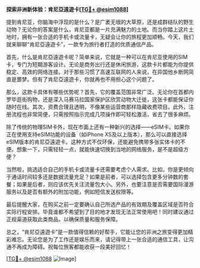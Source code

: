 **探索非洲新体验：肯尼亞遠遊卡[[TG💪+ @esim1088](https://t.me/s/esim1088)]**

提到肯尼亚，你脑海中浮现的是什么？是广袤无垠的大草原，还是成群结队的野生动物？无论你的答案是什么，肯尼亚都是一片充满魅力的土地。而当你踏上这片土地时，拥有一张合适的手机卡或流量卡，无疑会让你的旅程更加顺畅。今天，我们就来聊聊“肯尼亞遠遊卡”，一款专为旅行者打造的优质通信产品。

首先，什么是肯尼亞遠遊卡呢？简单来说，它就是一种可以在肯尼亚使用的SIM卡，专门为短期游客设计。无论是商务出行还是休闲旅游，这款卡片都能为你提供稳定、高效的网络连接。对于那些习惯了高速互联网的人来说，在异国他乡断网简直是噩梦。但有了肯尼亞遠遊卡，你就再也不用担心这个问题了。

那么，这款卡具体有哪些优势呢？首先，它的覆盖范围非常广泛。无论你在首都内罗毕逛街购物，还是深入马赛马拉国家保护区欣赏动物大迁徙，这张卡都能保证你随时在线。其次，资费合理且透明，不像某些运营商那样隐藏收费项目。此外，注册流程也非常简便，只需按照指示完成几项操作即可轻松激活，省去了很多麻烦。

除了传统的物理SIM卡外，现在市面上还有一种新兴的选择——eSIM卡。如果你正在使用支持eSIM功能的设备（如iPhone XS及以上版本），那么可以直接选择eSIM版本的肯尼亞遠遊卡。这种方式不仅环保，还能避免携带多张实体卡的不便。想象一下，只需轻轻一点，就能快速切换到当地的网络服务，是不是超级方便？

当然啦，挑选适合自己的手机卡或流量卡还需要考虑个人需求。比如，你是更倾向于通话时间较多还是数据流量充足？如果是前者，可以选择包含更多分钟数的套餐；如果是后者，则应该优先关注流量包大小。另外，也要注意是否需要国际漫游服务以及是否有额外的附加功能，例如短信发送权限等。

最后提醒大家，在购买之前一定要确认自己所选产品的有效期及覆盖区域是否符合实际行程安排。毕竟谁都不希望到了目的地才发现无法正常使用吧！同时建议通过正规渠道获取此类商品，以确保质量和服务保障。

总之，“肯尼亞遠遊卡”是一款值得信赖的好帮手，它能让您的非洲之旅变得更加精彩难忘。无论您是为了工作还是娱乐而来，请记得带上一张合适的通信工具，让沟通不再成为障碍。祝每位旅客都能收获一段美好回忆！

[[TG💪+ @esim1088](https://t.me/s/esim1088) ![Image](https://i.postimg.cc/4NQfJmqS/Snipaste-2025-05-13-00-14-12.png)]